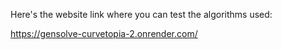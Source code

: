 Here's the website link where you can test the algorithms used:

https://gensolve-curvetopia-2.onrender.com/

